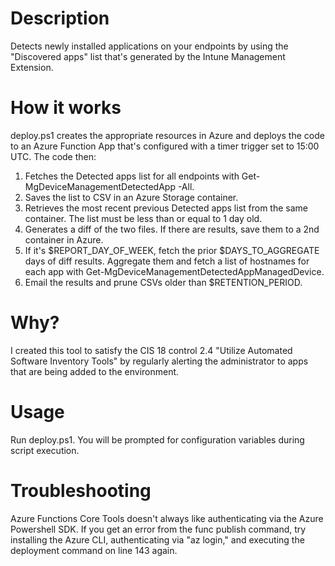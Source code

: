 # Description

Detects newly installed applications on your endpoints by using the "Discovered apps" list that's generated by the Intune Management Extension. 

# How it works

deploy.ps1 creates the appropriate resources in Azure and deploys the code to an Azure Function App that's configured with a timer trigger set to 15:00 UTC. The code then:

1. Fetches the Detected apps list for all endpoints with Get-MgDeviceManagementDetectedApp -All.
2. Saves the list to CSV in an Azure Storage container.
3. Retrieves the most recent previous Detected apps list from the same container. The list must be less than or equal to 1 day old.
4. Generates a diff of the two files. If there are results, save them to a 2nd container in Azure.
5. If it's $REPORT_DAY_OF_WEEK, fetch the prior $DAYS_TO_AGGREGATE days of diff results. Aggregate them and fetch a list of hostnames for each app with Get-MgDeviceManagementDetectedAppManagedDevice.
6. Email the results and prune CSVs older than $RETENTION_PERIOD.

# Why?

I created this tool to satisfy the CIS 18 control 2.4 "Utilize Automated Software Inventory Tools" by regularly alerting the administrator to apps that are being added to the environment.

# Usage

Run deploy.ps1. You will be prompted for configuration variables during script execution.

# Troubleshooting

Azure Functions Core Tools doesn't always like authenticating via the Azure Powershell SDK. If you get an error from the func publish command, try installing the Azure CLI, authenticating via "az login," and executing the deployment command on line 143 again.


